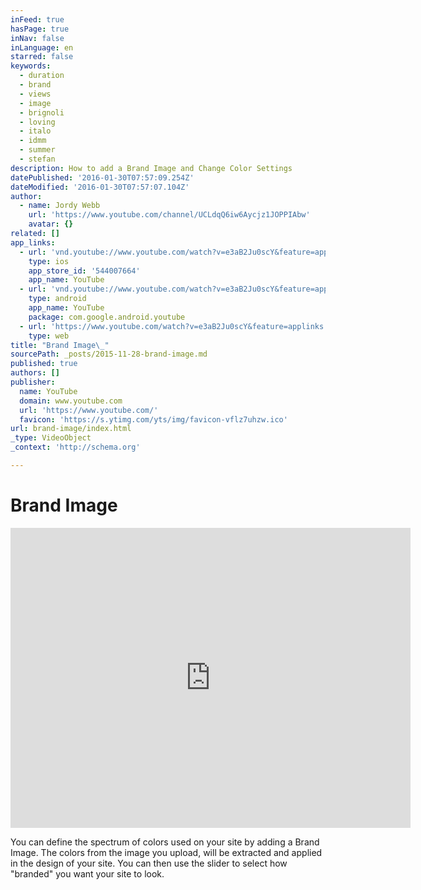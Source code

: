 ```yaml
---
inFeed: true
hasPage: true
inNav: false
inLanguage: en
starred: false
keywords:
  - duration
  - brand
  - views
  - image
  - brignoli
  - loving
  - italo
  - idmm
  - summer
  - stefan
description: How to add a Brand Image and Change Color Settings
datePublished: '2016-01-30T07:57:09.254Z'
dateModified: '2016-01-30T07:57:07.104Z'
author:
  - name: Jordy Webb
    url: 'https://www.youtube.com/channel/UCLdqQ6iw6Aycjz1JOPPIAbw'
    avatar: {}
related: []
app_links:
  - url: 'vnd.youtube://www.youtube.com/watch?v=e3aB2Ju0scY&feature=applinks'
    type: ios
    app_store_id: '544007664'
    app_name: YouTube
  - url: 'vnd.youtube://www.youtube.com/watch?v=e3aB2Ju0scY&feature=applinks'
    type: android
    app_name: YouTube
    package: com.google.android.youtube
  - url: 'https://www.youtube.com/watch?v=e3aB2Ju0scY&feature=applinks'
    type: web
title: "Brand Image\_"
sourcePath: _posts/2015-11-28-brand-image.md
published: true
authors: []
publisher:
  name: YouTube
  domain: www.youtube.com
  url: 'https://www.youtube.com/'
  favicon: 'https://s.ytimg.com/yts/img/favicon-vflz7uhzw.ico'
url: brand-image/index.html
_type: VideoObject
_context: 'http://schema.org'

---
```

# Brand Image 

<iframe src="https://cdn.embedly.com/widgets/media.html?src=https%3A%2F%2Fwww.youtube.com%2Fembed%2Fe3aB2Ju0scY%3Ffeature%3Doembed&amp;url=https%3A%2F%2Fwww.youtube.com%2Fwatch%3Fv%3De3aB2Ju0scY&amp;image=https%3A%2F%2Fi.ytimg.com%2Fvi%2Fe3aB2Ju0scY%2Fhqdefault.jpg&amp;key=b7d04c9b404c499eba89ee7072e1c4f7&amp;type=text%2Fhtml&amp;schema=youtube" width="640" height="480" scrolling="no" frameborder="0" allowfullscreen="allowfullscreen" style=""></iframe>

You can define the spectrum of colors used on your site by adding a Brand Image. The colors from the image you upload, will be extracted and applied in the design of your site. You can then use the slider to select how "branded" you want your site to look.